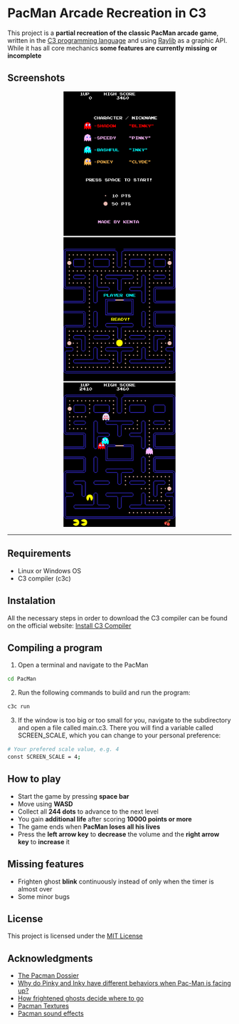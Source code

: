 # PacMan Arcade Recreation in C3
This project is a **partial recreation of the classic PacMan arcade game**, written in the [C3 programming language](https://c3-lang.org/) and using [Raylib](https://www.raylib.com/) as a graphic API. While it has all core mechanics **some features are currently missing or incomplete**
## Screenshots
<p align="center">
  <img src="screenshots/title-screen.png" width="50%" height="50%" alt="Title Screen">
  <img src="screenshots/start-level.png" width="50%" height="50%" alt="Start Level">
  <img src="screenshots/gameplay.png" width="50%" height="50%" alt="Gameplay">
</p>

---
## Requirements
- Linux or Windows OS
- C3 compiler (c3c)
## Instalation
All the necessary steps in order to download the C3 compiler can be found on the official website: [Install C3 Compiler](https://c3-lang.org/getting-started/prebuilt-binaries/)
## Compiling a program
1. Open a terminal and navigate to the PacMan
```bash
cd PacMan
```
2. Run the following commands to build and run the program:
```bash
c3c run
```
3. If the window is too big or too small for you, navigate to the subdirectory and open a file called main.c3. There you will find a variable called SCREEN_SCALE, which you can change to your personal preference:
```bash
# Your prefered scale value, e.g. 4
const SCREEN_SCALE = 4;
```
## How to play
- Start the game by pressing **space bar**
- Move using **WASD**
- Collect all **244 dots** to advance to the next level
- You gain **additional life** after scoring **10000 points or more**
- The game ends when **PacMan loses all his lives**
- Press the **left arrow key** to **decrease** the volume and the **right arrow key** to **increase** it
## Missing features
- Frighten ghost **blink** continuously instead of only when the timer is almost over
- Some minor bugs
## License
This project is licensed under the [MIT License](LICENSE.md)
## Acknowledgments
+ [The Pacman Dossier](https://pacman.holenet.info/#LvlSpecs)
+ [Why do Pinky and Inky have different behaviors when Pac-Man is facing up?](http://donhodges.com/pacman_pinky_explanation.htm)
+ [How frightened ghosts decide where to go](https://www.youtube.com/watch?v=eFP0_rkjwlY&t=409s)
+ [Pacman Textures](https://www.spriters-resource.com/arcade/pacman/)
+ [Pacman sound effects](https://downloads.khinsider.com/game-soundtracks/album/pac-man-game-sound-effect-original-soundtrack-2024)
